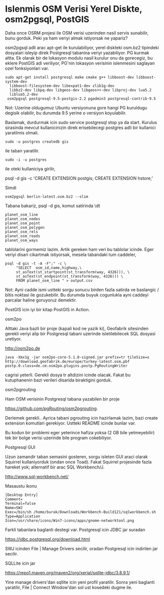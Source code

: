 # Islenmis OSM Verisi Yerel Diskte, osm2pgsql, PostGIS

Daha once OSRM projesi ile OSM verisi uzerinden nasil servis
sunabilir, bunu gorduk. Peki ya ham veriyi almak istiyorsak ne
yapariz?

osm2pgsql adli arac apt-get ile kurulabiliyor, yerel diskteki osm.bz2
tipindeki dosyalari isleyip direk Postgresql tabanina veriyi
yazabiliyor. PG kurmak altta. Ek olarak bir de lokasyon modulu nasil
kurulur onu da gorecegiz, bu eklere PostGIS adi veriliyor, PG'nin
lokasyon verisinin islenmesini saglayan ozel fonksiyonlari var.

```
sudo apt-get install postgresql make cmake g++ libboost-dev libboost-system-dev
  libboost-filesystem-dev libexpat1-dev zlib1g-dev
  libbz2-dev libpq-dev libgeos-dev libgeos++-dev libproj-dev lua5.2
  liblua5.2-dev
 osm2pgsql postgresql-9.5-postgis-2.2 pgadmin3 postgresql-contrib-9.5
```

Not: Uzerine oldugumuz Ubuntu versiyonuna gore hangi PG kuruldugu
degisik olabilir, bu durumda 9.5 yerine o versiyon koyulabilir.

Baslamak, durdurmak icin sudo service postgresql stop ya da
start. Kurulus sirasinda mevcut kullanicinizin direk erisebilecegi
postgres adli bir kullanici yaratilmis olmali.

```
sudo -u postgres createdb gis
```

ile taban yaratilir.

```
sudo -i -u postgres
```

ile oteki kullaniciya girilir,

psql -d gis -c 'CREATE EXTENSION postgis; CREATE EXTENSION hstore;'

Simdi

```
osm2pgsql berlin-latest.osm.bz2 --slim
```

Tabana bakariz, psql -d gis, komut satirinda \dt

```
planet_osm_line 
planet_osm_nodes
planet_osm_point
planet_osm_polygon
planet_osm_rels 
planet_osm_roads
planet_osm_ways 
```

tablolarini gormemiz lazim. Artik gereken ham veri bu tablolar icinde. Eger veriyi disari cikartmak istiyorsak, mesela tabandaki tum caddeler,

```
psql -d gis -t -A -F";" -c \
     "SELECT  osm_id,name,highway,\
     st_asText(st_startpoint(st_transform(way, 4326))), \
     st_asText(st_endpoint(st_transform(way, 4326))) \
     FROM planet_osm_line " > output.csv
```

Not: Ayni cadde ismi ustteki sorgu sonucu birden fazla satirda ve
baslangic / bitis noktasi ile gozukebilir. Bu durumda buyuk cogunlukla
ayni caddeyi parcalar haline goruyoruz demektir.

PostGIS icin iyi bir kitap PostGIS in Action.

osm2po

Alttaki Java bazli bir proje (kapali kod ne yazik ki), Geofabrik
sitesinden gerekli veriyi alip bir Postgresql tabani uzerinde
isletilebilecek SQL dosyasi uretiyor.

http://osm2po.de

```
java -Xmx1g -jar osm2po-core-5.1.0-signed.jar prefix=tr tileSize=x http://download.geofabrik.de/europe/turkey-latest.osm.pbf postp.0.class=de.cm.osm2po.plugins.postp.PgRoutingWriter
```

cagrisi yeterli. Gerekli dosya tr altdizini icinde olacak. Fakat bu
kutuphanenin bazi verileri disarida biraktigini gorduk.

osm2pgrouting

Ham OSM verisinin Postgresql tabana yazabilen bir proje

https://github.com/pgRouting/osm2pgrouting.

Derlemek gerekli.. Ayrica tabani pgrouting icin hazirlamak lazim, bazi
create extension komutlari gerekiyor. Ustteki README icinde bunlar
var.

Bu kodun bir problemi eger yeterince hafiza yoksa (2 GB bile
yetmeyebilir) tek bir bolge verisi uzerinde bile program cokebiliyor.

Postgresql GUI

Uzun zamandir taban semasini gosteren, sorgu isleten GUI araci olarak Squirrel kullaniyorduk (ondan once Toad). Fakat Squirrel projesinde fazla hareket yok; alternatif bir arac SQL Workbench/J.

http://www.sql-workbench.net/

Masaustu ikonu

```
[Desktop Entry]
Comment=
Terminal=false
Name=SWJ
Exec=/bin/sh /home/burak/Downloads/Workbench-Build121/sqlworkbench.sh
Type=Application
Icon=/usr/share/icons/Win7-icons/apps/gnome-networktool.png
```

Farkli tabanlara baglanti destegi var. Postgresql icin JDBC jar suradan

https://jdbc.postgresql.org/download.html

SWJ icinden File | Manage Drivers secilir, oradan Postgresql icin
indirilen jar secilir.

SQLLite icin jar

https://repo1.maven.org/maven2/org/xerial/sqlite-jdbc/3.8.9.1/

Yine manage drivers'dan sqllite icin yeni profil yaratilir. Sonra yeni
baglanti yaratilir, File | Connect Window'dan sol ust kosedeki dugme
ile.







